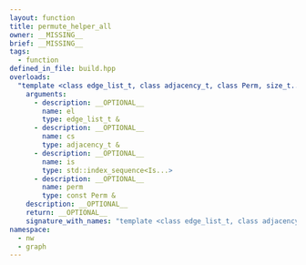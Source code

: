 ```yaml
---
layout: function
title: permute_helper_all
owner: __MISSING__
brief: __MISSING__
tags:
  - function
defined_in_file: build.hpp
overloads:
  "template <class edge_list_t, class adjacency_t, class Perm, size_t... Is>\nvoid permute_helper_all(edge_list_t &, adjacency_t &, std::index_sequence<Is...>, const Perm &)":
    arguments:
      - description: __OPTIONAL__
        name: el
        type: edge_list_t &
      - description: __OPTIONAL__
        name: cs
        type: adjacency_t &
      - description: __OPTIONAL__
        name: is
        type: std::index_sequence<Is...>
      - description: __OPTIONAL__
        name: perm
        type: const Perm &
    description: __OPTIONAL__
    return: __OPTIONAL__
    signature_with_names: "template <class edge_list_t, class adjacency_t, class Perm, size_t... Is>\nvoid permute_helper_all(edge_list_t & el, adjacency_t & cs, std::index_sequence<Is...> is, const Perm & perm)"
namespace:
  - nw
  - graph
---
```

